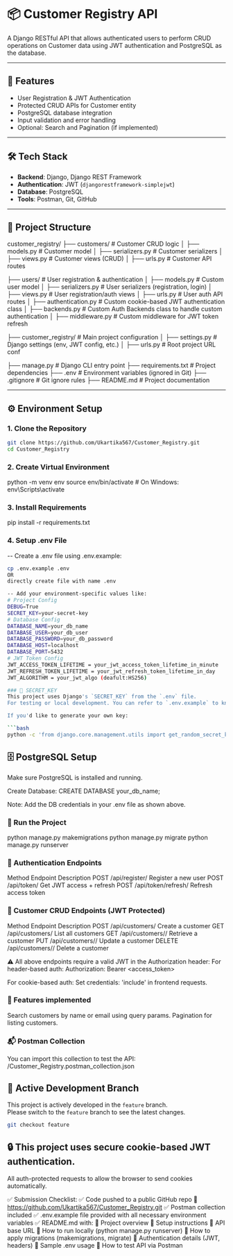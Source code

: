 # 📦 Customer Registry API

A Django RESTful API that allows authenticated users to perform CRUD operations on Customer data using JWT authentication and PostgreSQL as the database.

---

## 📌 Features

- User Registration & JWT Authentication
- Protected CRUD APIs for Customer entity
- PostgreSQL database integration
- Input validation and error handling
- Optional: Search and Pagination (if implemented)

---

## 🛠️ Tech Stack

- **Backend**: Django, Django REST Framework
- **Authentication**: JWT (`djangorestframework-simplejwt`)
- **Database**: PostgreSQL
- **Tools**: Postman, Git, GitHub

---

## 📁 Project Structure
customer_registry/
├── customers/                        # Customer CRUD logic
│   ├── models.py                     # Customer model
│   ├── serializers.py                # Customer serializers
│   ├── views.py                      # Customer views (CRUD)
│   ├── urls.py                       # Customer API routes

├── users/                            # User registration & authentication
│   ├── models.py                     # Custom user model 
│   ├── serializers.py                # User serializers (registration, login)
│   ├── views.py                      # User registration/auth views
│   ├── urls.py                       # User auth API routes
│   ├── authentication.py             # Custom cookie-based JWT authentication class
│   ├── backends.py                   # Custom Auth Backends class to handle custom authentication
│   ├── middleware.py                 # Custom middleware for JWT token refresh

├── customer_registry/                # Main project configuration
│   ├── settings.py                   # Django settings (env, JWT config, etc.)
│   ├── urls.py                       # Root project URL conf

├── manage.py                 # Django CLI entry point
├── requirements.txt          # Project dependencies
├── .env                      # Environment variables (ignored in Git)
├── .gitignore                # Git ignore rules
├── README.md                 # Project documentation


---

## ⚙️ Environment Setup

### 1. Clone the Repository

```bash
git clone https://github.com/Ukartika567/Customer_Registry.git
cd Customer_Registry 
```

### 2. Create Virtual Environment
python -m venv env
source env/bin/activate  # On Windows: env\Scripts\activate

### 3. Install Requirements
pip install -r requirements.txt

### 4. Setup .env File
-- Create a .env file using .env.example:
```bash
cp .env.example .env
OR 
directly create file with name .env

-- Add your environment-specific values like:
# Project Config
DEBUG=True
SECRET_KEY=your-secret-key
# Database Config
DATABASE_NAME=your_db_name
DATABASE_USER=your_db_user
DATABASE_PASSWORD=your_db_password
DATABASE_HOST=localhost
DATABASE_PORT=5432
# JWT Token Config
JWT_ACCESS_TOKEN_LIFETIME = your_jwt_access_token_lifetime_in_minute
JWT_REFRESH_TOKEN_LIFETIME = your_jwt_refresh_token_lifetime_in_day
JWT_ALGORITHM = your_jwt_algo (deafult:HS256)

### 🔐 SECRET_KEY
This project uses Django's `SECRET_KEY` from the `.env` file.  
For testing or local development. You can refer to `.env.example` to know what variables are required.

If you'd like to generate your own key:

```bash
python -c 'from django.core.management.utils import get_random_secret_key; print(get_random_secret_key())'
```

## 🗄️ PostgreSQL Setup

Make sure PostgreSQL is installed and running.

Create Database:
CREATE DATABASE your_db_name;

Note: Add the DB credentials in your .env file as shown above.


### 🚀 Run the Project
python manage.py makemigrations
python manage.py migrate
python manage.py runserver


### 🔐 Authentication Endpoints
Method	Endpoint	          Description
POST	/api/register/	      Register a new user
POST	/api/token/	          Get JWT access + refresh
POST	/api/token/refresh/	  Refresh access token

###  👤 Customer CRUD Endpoints (JWT Protected)
Method	Endpoint	               Description
POST	/api/customers/	           Create a customer
GET	    /api/customers/	           List all customers
GET	    /api/customers/<id>/	   Retrieve a customer
PUT	    /api/customers/<id>/	   Update a customer
DELETE	/api/customers/<id>/	   Delete a customer

⚠️ All above endpoints require a valid JWT in the Authorization header:
For header-based auth:
Authorization: Bearer <access_token>

For cookie-based auth:
Set credentials: 'include' in frontend requests.


### 🔎 Features implemented
Search customers by name or email using query params.
Pagination for listing customers.

### 📬 Postman Collection
You can import this collection to test the API:
/Customer_Registry.postman_collection.json

## 🚀 Active Development Branch
This project is actively developed in the `feature` branch.  
Please switch to the `feature` branch to see the latest changes.

```bash
git checkout feature
```

## 🔒 This project uses **secure cookie-based JWT authentication**.  
All auth-protected requests to allow the browser to send cookies automatically.


✅ Submission Checklist:
✅ Code pushed to a public GitHub repo
🔗 https://github.com/Ukartika567/Customer_Registry.git
✅ Postman collection included
✅ .env.example file provided with all necessary environment variables
✅ README.md with:
📌 Project overview
📌 Setup instructions
📌 API base URL
📌 How to run locally (python manage.py runserver)
📌 How to apply migrations (makemigrations, migrate)
📌 Authentication details (JWT, headers)
📌 Sample .env usage
📌 How to test API via Postman

